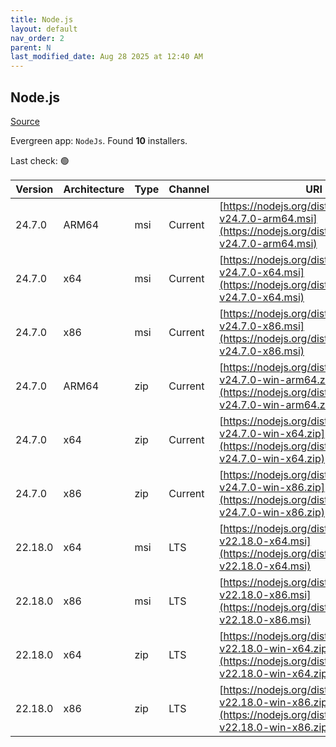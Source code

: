 ```yaml
---
title: Node.js
layout: default
nav_order: 2
parent: N
last_modified_date: Aug 28 2025 at 12:40 AM
---
```


## Node.js

[Source](https://nodejs.org/)

Evergreen app: `NodeJs`. Found **10** installers.

Last check: 🟢

| Version | Architecture | Type | Channel | URI                                                                                                                      |
| ------- | ------------ | ---- | ------- | ------------------------------------------------------------------------------------------------------------------------ |
| 24.7.0  | ARM64        | msi  | Current | [https://nodejs.org/dist/v24.7.0/node-v24.7.0-arm64.msi](https://nodejs.org/dist/v24.7.0/node-v24.7.0-arm64.msi)         |
| 24.7.0  | x64          | msi  | Current | [https://nodejs.org/dist/v24.7.0/node-v24.7.0-x64.msi](https://nodejs.org/dist/v24.7.0/node-v24.7.0-x64.msi)             |
| 24.7.0  | x86          | msi  | Current | [https://nodejs.org/dist/v24.7.0/node-v24.7.0-x86.msi](https://nodejs.org/dist/v24.7.0/node-v24.7.0-x86.msi)             |
| 24.7.0  | ARM64        | zip  | Current | [https://nodejs.org/dist/v24.7.0/node-v24.7.0-win-arm64.zip](https://nodejs.org/dist/v24.7.0/node-v24.7.0-win-arm64.zip) |
| 24.7.0  | x64          | zip  | Current | [https://nodejs.org/dist/v24.7.0/node-v24.7.0-win-x64.zip](https://nodejs.org/dist/v24.7.0/node-v24.7.0-win-x64.zip)     |
| 24.7.0  | x86          | zip  | Current | [https://nodejs.org/dist/v24.7.0/node-v24.7.0-win-x86.zip](https://nodejs.org/dist/v24.7.0/node-v24.7.0-win-x86.zip)     |
| 22.18.0 | x64          | msi  | LTS     | [https://nodejs.org/dist/v22.18.0/node-v22.18.0-x64.msi](https://nodejs.org/dist/v22.18.0/node-v22.18.0-x64.msi)         |
| 22.18.0 | x86          | msi  | LTS     | [https://nodejs.org/dist/v22.18.0/node-v22.18.0-x86.msi](https://nodejs.org/dist/v22.18.0/node-v22.18.0-x86.msi)         |
| 22.18.0 | x64          | zip  | LTS     | [https://nodejs.org/dist/v22.18.0/node-v22.18.0-win-x64.zip](https://nodejs.org/dist/v22.18.0/node-v22.18.0-win-x64.zip) |
| 22.18.0 | x86          | zip  | LTS     | [https://nodejs.org/dist/v22.18.0/node-v22.18.0-win-x86.zip](https://nodejs.org/dist/v22.18.0/node-v22.18.0-win-x86.zip) |
